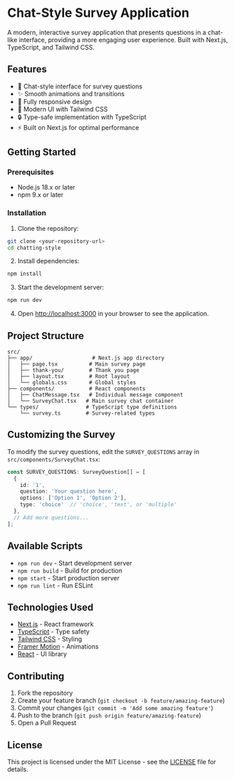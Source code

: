 # Chat-Style Survey Application

A modern, interactive survey application that presents questions in a chat-like interface, providing a more engaging user experience. Built with Next.js, TypeScript, and Tailwind CSS.

## Features

- 💬 Chat-style interface for survey questions
- ✨ Smooth animations and transitions
- 📱 Fully responsive design
- 🎨 Modern UI with Tailwind CSS
- 🔒 Type-safe implementation with TypeScript
- ⚡ Built on Next.js for optimal performance

## Getting Started

### Prerequisites

- Node.js 18.x or later
- npm 9.x or later

### Installation

1. Clone the repository:
```bash
git clone <your-repository-url>
cd chatting-style
```

2. Install dependencies:
```bash
npm install
```

3. Start the development server:
```bash
npm run dev
```

4. Open [http://localhost:3000](http://localhost:3000) in your browser to see the application.

## Project Structure

```
src/
├── app/                   # Next.js app directory
│   ├── page.tsx          # Main survey page
│   ├── thank-you/        # Thank you page
│   ├── layout.tsx        # Root layout
│   └── globals.css       # Global styles
├── components/           # React components
│   ├── ChatMessage.tsx   # Individual message component
│   └── SurveyChat.tsx   # Main survey chat container
└── types/               # TypeScript type definitions
    └── survey.ts        # Survey-related types
```

## Customizing the Survey

To modify the survey questions, edit the `SURVEY_QUESTIONS` array in `src/components/SurveyChat.tsx`:

```typescript
const SURVEY_QUESTIONS: SurveyQuestion[] = [
  {
    id: '1',
    question: 'Your question here',
    options: ['Option 1', 'Option 2'],
    type: 'choice'  // 'choice', 'text', or 'multiple'
  },
  // Add more questions...
];
```

## Available Scripts

- `npm run dev` - Start development server
- `npm run build` - Build for production
- `npm start` - Start production server
- `npm run lint` - Run ESLint

## Technologies Used

- [Next.js](https://nextjs.org/) - React framework
- [TypeScript](https://www.typescriptlang.org/) - Type safety
- [Tailwind CSS](https://tailwindcss.com/) - Styling
- [Framer Motion](https://www.framer.com/motion/) - Animations
- [React](https://reactjs.org/) - UI library

## Contributing

1. Fork the repository
2. Create your feature branch (`git checkout -b feature/amazing-feature`)
3. Commit your changes (`git commit -m 'Add some amazing feature'`)
4. Push to the branch (`git push origin feature/amazing-feature`)
5. Open a Pull Request

## License

This project is licensed under the MIT License - see the [LICENSE](LICENSE) file for details. 